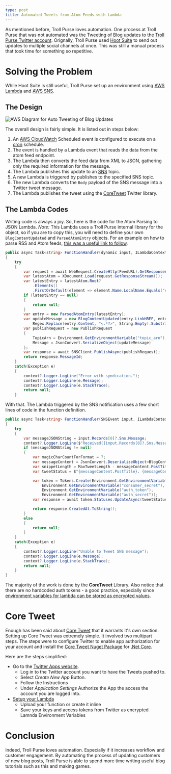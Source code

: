 ```yaml
---
type: post
title: Automated Tweets from Atom Feeds with Lambda
---
```


As mentioned before, Troll Purse loves automation. One process at Troll Purse that was not automated was the Tweeting of Blog updates to the [Troll Purse Twitter account](https://www.twitter.com/trollpruse/). Orignally, Troll Purse used [Hoot Suite](https://www.hootsuite.com) to send out updates to multiple social channels at once. This was still a manual process that took time for something so repetitive. 

# Solving the Problem

While Hoot Suite is still useful, Troll Purse set up an environment using [AWS Lambda](https://aws.amazon.com/lambda/) and [AWS SNS](https://aws.amazon.com/sns/).

## The Design

![AWS Diagram for Auto Tweeting of Blog Updates](http://drive.google.com/uc?export=view&id=14a46XxEQtMl1t3Mh9-xDm4nsJLwz4nY3 "Auto Tweet Diagram in AWS")

The overall design is fairly simple. It is listed out in steps below:

1. An [AWS CloudWatch](https://aws.amazon.com/cloudwatch/) Scheduled event is configured to execute on a [cron](https://en.wikipedia.org/wiki/Cron) schedule. 
2. The event is handled by a Lambda event that reads the data from the atom feed endpoint. 
3. The Lambda then converts the feed data from XML to JSON, gathering only the required information for the message.
4. The Lambda publishes this update to an [SNS](https://aws.amazon.com/sns/) topic.
5. A new Lambda is triggered by publishes to the specified SNS topic.
6. The new Lambda converts the `Body` payload of the SNS message into a Twitter tweet message.
7. The Lambda publishes the tweet using the [CoreTweet](https://github.com/CoreTweet/CoreTweet) Twitter library.

## The Lambda Codes

Writing code is always a joy. So, here is the code for the Atom Parsing to JSON Lambda. *Note:* This Lambda uses a Troll Purse internal library for the object, so if you are to copy this, you will need to define your own `BlogContentUpdated` and `ParsedAtomEntry` objects. For an example on how to parse RSS and Atom feeds, [this was a useful link to follow](http://www.anotherchris.net/csharp/simplified-csharp-atom-and-rss-feed-parser/).

```csharp
public async Task<string> FunctionHandler(dynamic input, ILambdaContext context)
{
    try
    {
        var request = await WebRequest.CreateHttp(FeedURL).GetResponseAsync();
        var latestAtom = XDocument.Load(request.GetResponseStream());
        var latestEntry = latestAtom.Root?
            .Elements()
            .FirstOrDefault(element => element.Name.LocalName.Equals("entry"));
        if (latestEntry == null)
        {
            return null;
        }
        var entry = new ParsedAtomEntry(latestEntry);
        var updateMessage = new BlogContentUpdated(entry.LinkHREF, entry.Title.Length > BlogContentUpdated.MaxTitleLength ? entry.Title.Substrin(0,BlogContentUpdated.MaxTitleLength) : entry.Title,
            Regex.Replace(entry.Content, "<.*?>", String.Empty).Substring(0, BlogContentUpdated.MaxSnippetLength));
        var publishRequest = new PublishRequest
        {
            TopicArn = Environment.GetEnvironmentVariable("topic_arn"),
            Message = JsonConvert.SerializeObject(updateMessage)
        };
        var response = await SNSClient.PublishAsync(publishRequest);
        return response.MessageId;
    }
    catch(Exception e)
    {
        context?.Logger.LogLine("Error with syndication.");
        context?.Logger.LogLine(e.Message);
        context?.Logger.LogLine(e.StackTrace);
        return null;
    }
```

With that. The Lambda triggered by the SNS notification uses a few short lines of code in the function definition.

```csharp
public async Task<string> FunctionHandler(SNSEvent input, ILambdaContext context)
{
    try
    {
        var messageJSONString = input.Records[0]?.Sns.Message;
        context?.Logger.LogLine($"Received({input.Records[0]?.Sns.MessageId}): {messageJSONString}");
        if (messageJSONString != null)
        {
            var magicCharCountForFormat = 7;
            var messageContent = JsonConvert.DeserializeObject<BlogContentUpdated>(messageJSONString);
            var snippetLength = MaxTweetLength - messageContent.PostTitle.Length - messageContent.PostLink.Length - magicCharCountForFormat - GameDevHashtags.Length;
            var tweetStatus = $"{messageContent.PostTitle}. {messageContent.ContentSnippet.Substring(0, snippetLength)}... {GameDevHashtags} {messageContent.PostLink}";

            var token = Tokens.Create(Environment.GetEnvironmentVariable("consumer_key"),
                Environment.GetEnvironmentVariable("consumer_secret"),
                Environment.GetEnvironmentVariable("auth_token"),
                Environment.GetEnvironmentVariable("auth_secret"));
            var response = await token.Statuses.UpdateAsync(tweetStatus);

            return response.CreatedAt.ToString();
        }
        else
        {
            return null;
        }
    }
    catch(Exception e)
    {
        context?.Logger.LogLine("Unable to Tweet SNS message");
        context?.Logger.LogLine(e.Message);
        context?.Logger.LogLine(e.StackTrace);
        return null;
    }
}
```

The majority of the work is done by the **CoreTweet** Library. Also notice that there are no hardcoded auth tokens - a good practice, especially since [environment variables for lambda can be stored as encrypted values](https://docs.aws.amazon.com/lambda/latest/dg/env_variables.html#env_encrypt).

# Core Tweet

Enough has been said about [Core Tweet](https://github.com/CoreTweet/CoreTweet) that it warrants it's own section. Setting up Core Tweet was extremely simple. It involved two multipart steps. The steps were to configure Twitter to enable app authorization for your account and install the [Core Tweet Nuget Package](https://www.nuget.org/packages/CoreTweet/) for [.Net Core](https://dotnet.github.io/).

Here are the steps simplified:

* Go to the [Twitter Apps website](https://apps.twitter.com/).
    * Log in to the Twitter account you want to have the Tweets pushed to.
    * Select *Create New App* Button.
    * Follow the Instructions
    * Under *Application Settings* Authorize the App the access the account you are logged into.
* [Setup your Lambda](https://docs.aws.amazon.com/lambda/latest/dg/getting-started.html)
    * Upload your function or create it inline
    * Save your keys and access tokens from Twitter as encrypted Lamnda Environment Variables

# Conclusion

Indeed, Troll Purse loves automation. Especially if it increases workflow and customer engagement. By automating the process of updating customers of new blog posts, Troll Purse is able to spend more time writing useful blog tutorials such as this and making games.
